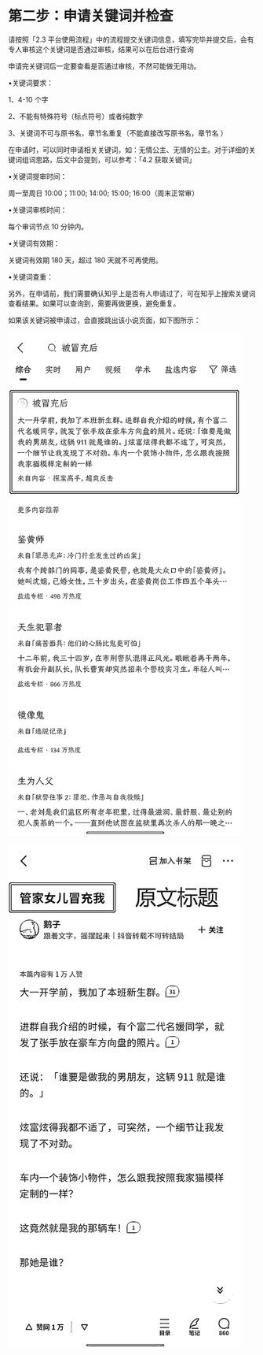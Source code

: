 # 第二步：申请关键词并检查

请按照「2.3 平台使用流程」中的流程提交关键词信息，填写完毕并提交后，会有专人审核这个关键词是否通过审核，结果可以在后台进行查询

申请完关键词后一定要查看是否通过审核，不然可能做无用功。

•关键词要求：

1、4-10 个字

2、不能有特殊符号（标点符号）或者纯数字

3、关键词不可与原书名，章节名重复（不能直接改写原书名，章节名 ）

在申请时，可以同时申请相关关键词，如：无情公主、无情的公主。对于详细的关键词组词思路，后文中会提到，可以参考：「4.2 获取关键词」

•关键词提审时间：

周一至周日 10:00；11:00; 14:00; 15:00; 16:00（周末正常审）

•关键词审核时间：

每个审词节点 10 分钟内。

•关键词有效期：

关键词有效期 180 天，超过 180 天就不可再使用。

•关键词查重：

另外，在申请前，我们需要确认知乎上是否有人申请过了，可在知乎上搜索关键词查看结果。如果可以查询到，需要再做更换，避免重复。

如果该关键词被申请过，会直接跳出该小说页面，如下图所示：

![](img/55d2bf4bc4d92c3b1becf1682f151f5c.png)

![](img/9a2222c9409c9737369be47db90809fa.png)